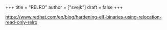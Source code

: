 +++
title = "RELRO"
author = ["svejk"]
draft = false
+++

<https://www.redhat.com/en/blog/hardening-elf-binaries-using-relocation-read-only-relro>
